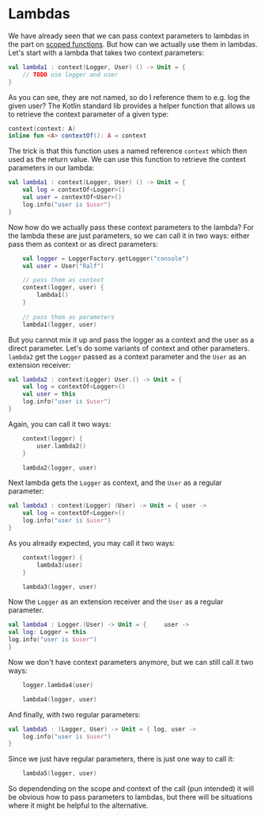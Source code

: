 # Lambdas
We have already seen that we can pass context parameters to lambdas in the part on 
[scoped functions](./scoped_functions.md). But how can we actually use them in lambdas. Let's
start with a lambda that takes two context parameters:

```kotlin
val lambda1 : context(Logger, User) () -> Unit = {
    // TODO use logger and user
}
```
As you can see, they are not named, so do I reference them to e.g. log the given user? The Kotlin
standard lib provides a helper function that allows us to retrieve the context parameter of a given type:

```kotlin
context(context: A)
inline fun <A> contextOf(): A = context
```
The trick is that this function uses a named reference `context` which then used as the return value.
We can use this function to retrieve the context parameters in our lambda:

```kotlin
val lambda1 : context(Logger, User) () -> Unit = {
    val log = contextOf<Logger>()
    val user = contextOf<User>()
    log.info("user is $user")
}
```

Now how do we actually pass these context parameters to the lambda? For the lambda these are just parameters,
so we can call it in two ways: either pass them as context or as direct parameters:

```kotlin
    val logger = LoggerFactory.getLogger("console")
    val user = User("Ralf")

    // pass them as context
    context(logger, user) {
        lambda1()
    }
    
    // pass them as parameters
    lambda1(logger, user)
```

But you cannot mix it up and pass the logger as a context and the user as a direct parameter.
Let's do some variants of context and other parameters. `lambda2` get the `Logger`
passed as a context parameter and the `User` as an extension receiver:

```kotlin
val lambda2 : context(Logger) User.() -> Unit = {
    val log = contextOf<Logger>()
    val user = this
    log.info("user is $user")
}
```
Again, you can call it two ways:

```kotlin
    context(logger) {
        user.lambda2()
    }

    lambda2(logger, user)
```

Next lambda gets the `Logger` as context, and the `User` as a regular parameter:

```kotlin
val lambda3 : context(Logger) (User) -> Unit = { user ->
    val log = contextOf<Logger>()
    log.info("user is $user")
}
```

As you already expected, you may call it two ways:
```kotlin
    context(logger) {
        lambda3(user)
    }

    lambda3(logger, user)
```

Now the `Logger` as an extension receiver and the `User` as a regular parameter.

```kotlin
val lambda4 : Logger.(User) -> Unit = {     user ->
val log: Logger = this
log.info("user is $user")
}
```

Now we don't have context parameters anymore, but we can still call it two ways:
```kotlin
    logger.lambda4(user)

    lambda4(logger, user)
```

And finally, with two regular parameters:

```kotlin
val lambda5 : (Logger, User) -> Unit = { log, user ->
    log.info("user is $user")
}
```

Since we just have regular parameters, there is just one way to call it:

```kotlin
    lambda5(logger, user)
```

So dependending on the scope and context of the call (pun intended) it will be obvious how to pass
parameters to lambdas, but there will be situations where it might be helpful to the alternative.